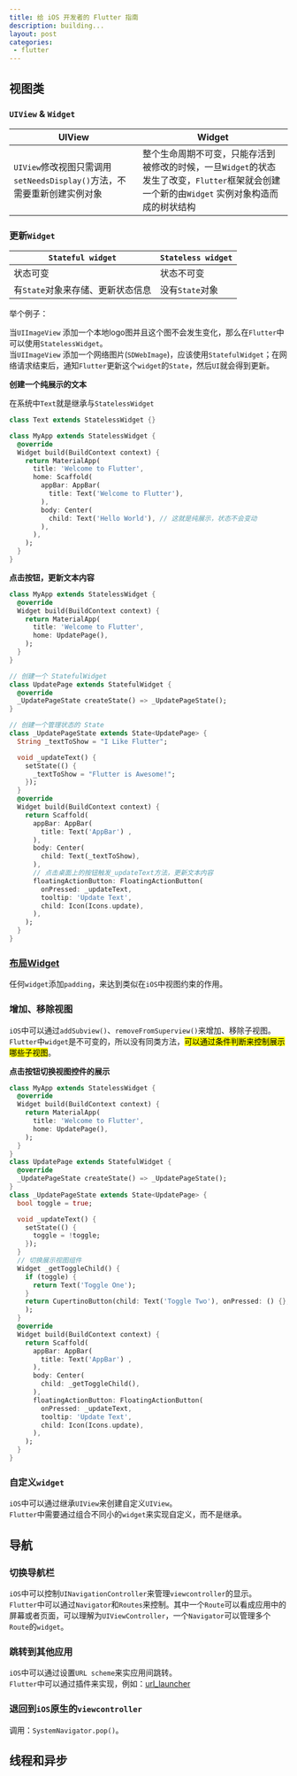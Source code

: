```yaml
---
title: 给 iOS 开发者的 Flutter 指南 
description: building...
layout: post
categories:
 - flutter
---
```


## 视图类

### `UIView` & `Widget`

|UIView|Widget|
| --- | --- |
| `UIView`修改视图只需调用`setNeedsDisplay()`方法，不需要重新创建实例对象 | 整个生命周期不可变，只能存活到被修改的时候，一旦`Widget`的状态发生了改变，`Flutter`框架就会创建一个新的由`Widget` 实例对象构造而成的树状结构 |

### 更新`Widget`

|`Stateful widget`|`Stateless widget`|
| --- | --- |
| 状态可变 | 状态不可变 |
| 有`State`对象来存储、更新状态信息|没有`State`对象|

举个例子：

当`UIImageView` 添加一个本地logo图并且这个图不会发生变化，那么在`Flutter`中可以使用`StatelessWidget`。<br/>
当`UIImageView` 添加一个网络图片(`SDWebImage`)，应该使用`StatefulWidget`；在网络请求结束后，通知`Flutter`更新这个`widget`的`State`，然后`UI`就会得到更新。

**创建一个纯展示的文本**

在系统中`Text`就是继承与`StatelessWidget`

```dart
class Text extends StatelessWidget {}
```

```dart
class MyApp extends StatelessWidget {
  @override
  Widget build(BuildContext context) {
    return MaterialApp(
      title: 'Welcome to Flutter',
      home: Scaffold(
        appBar: AppBar(
          title: Text('Welcome to Flutter'),
        ),
        body: Center(
          child: Text('Hello World'), // 这就是纯展示，状态不会变动
        ),
      ),
    );
  }
}
```

**点击按钮，更新文本内容**

```dart
class MyApp extends StatelessWidget {
  @override
  Widget build(BuildContext context) {
    return MaterialApp(
      title: 'Welcome to Flutter',
      home: UpdatePage(),
    );
  }
}

// 创建一个 StatefulWidget
class UpdatePage extends StatefulWidget {
  @override
  _UpdatePageState createState() => _UpdatePageState();
}

// 创建一个管理状态的 State
class _UpdatePageState extends State<UpdatePage> {
  String _textToShow = "I Like Flutter";

  void _updateText() {
    setState(() {
      _textToShow = "Flutter is Awesome!";
    });
  }
  @override
  Widget build(BuildContext context) {
    return Scaffold(
      appBar: AppBar(
        title: Text('AppBar') ,
      ),
      body: Center(
        child: Text(_textToShow),
      ),
      // 点击桌面上的按钮触发_updateText方法，更新文本内容
      floatingActionButton: FloatingActionButton(
        onPressed: _updateText,
        tooltip: 'Update Text',
        child: Icon(Icons.update),
      ),
    );
  }
}
```

### [布局Widget](https://flutter.cn/docs/development/ui/widgets/layout)

任何`widget`添加`padding`，来达到类似在`iOS`中视图约束的作用。

### 增加、移除视图

`iOS`中可以通过`addSubview()`、`removeFromSuperview()`来增加、移除子视图。<br>
`Flutter`中`widget`是不可变的，所以没有同类方法，<mark>可以通过条件判断来控制展示哪些子视图</mark>。

**点击按钮切换视图控件的展示**

```dart
class MyApp extends StatelessWidget {
  @override
  Widget build(BuildContext context) {
    return MaterialApp(
      title: 'Welcome to Flutter',
      home: UpdatePage(),
    );
  }
}
class UpdatePage extends StatefulWidget {
  @override
  _UpdatePageState createState() => _UpdatePageState();
}
class _UpdatePageState extends State<UpdatePage> {
  bool toggle = true;

  void _updateText() {
    setState(() {
      toggle = !toggle;
    });
  }
  // 切换展示视图组件
  Widget _getToggleChild() {
    if (toggle) {
      return Text('Toggle One');
    }
    return CupertinoButton(child: Text('Toggle Two'), onPressed: () {},
    );
  }
  @override
  Widget build(BuildContext context) {
    return Scaffold(
      appBar: AppBar(
        title: Text('AppBar') ,
      ),
      body: Center(
        child: _getToggleChild(),
      ),
      floatingActionButton: FloatingActionButton(
        onPressed: _updateText,
        tooltip: 'Update Text',
        child: Icon(Icons.update),
      ),
    );
  }
}
```

### 自定义`widget`

`iOS`中可以通过继承`UIView`来创建自定义`UIView`。<br>
`Flutter`中需要通过组合不同小的`widget`来实现自定义，而不是继承。

## 导航

### 切换导航栏

`iOS`中可以控制`UINavigationController`来管理`viewcontroller`的显示。<br>
`Flutter`中可以通过`Navigator`和`Routes`来控制。其中一个`Route`可以看成应用中的屏幕或者页面，可以理解为`UIViewController`，一个`Navigator`可以管理多个`Route`的`widget`。

### 跳转到其他应用

`iOS`中可以通过设置`URL scheme`来实应用间跳转。<br>
`Flutter`中可以通过插件来实现，例如：[url_launcher](https://pub.flutter-io.cn/packages/url_launcher)


### 退回到`iOS`原生的`viewcontroller`

调用：`SystemNavigator.pop()`。

## 线程和异步